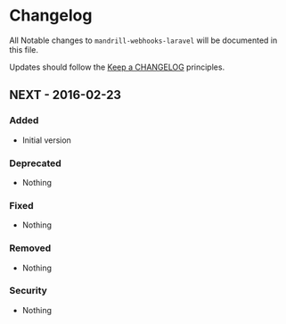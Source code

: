 # Changelog

All Notable changes to `mandrill-webhooks-laravel` will be documented in this file.

Updates should follow the [Keep a CHANGELOG](http://keepachangelog.com/) principles.

## NEXT - 2016-02-23

### Added
- Initial version

### Deprecated
- Nothing

### Fixed
- Nothing

### Removed
- Nothing

### Security
- Nothing
